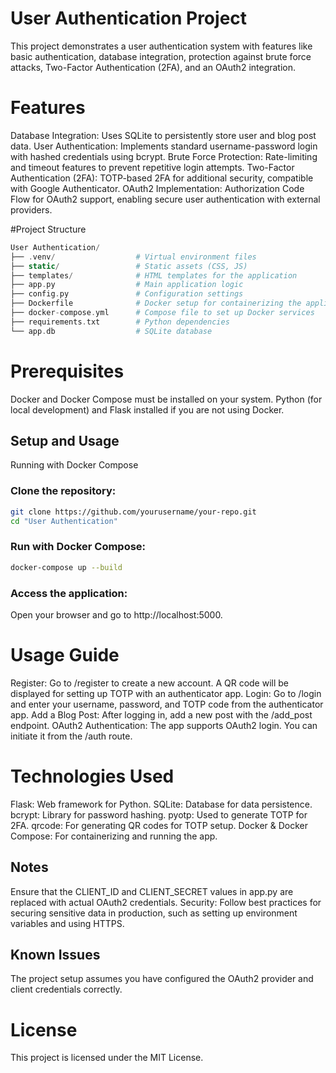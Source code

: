 # User Authentication Project
This project demonstrates a user authentication system with features like basic authentication, database integration, protection against brute force attacks, Two-Factor Authentication (2FA), and an OAuth2 integration.

# Features
Database Integration: Uses SQLite to persistently store user and blog post data.
User Authentication: Implements standard username-password login with hashed credentials using bcrypt.
Brute Force Protection: Rate-limiting and timeout features to prevent repetitive login attempts.
Two-Factor Authentication (2FA): TOTP-based 2FA for additional security, compatible with Google Authenticator.
OAuth2 Implementation: Authorization Code Flow for OAuth2 support, enabling secure user authentication with external providers.

#Project Structure

```php
User Authentication/
├── .venv/                  # Virtual environment files
├── static/                 # Static assets (CSS, JS)
├── templates/              # HTML templates for the application
├── app.py                  # Main application logic
├── config.py               # Configuration settings
├── Dockerfile              # Docker setup for containerizing the application
├── docker-compose.yml      # Compose file to set up Docker services
├── requirements.txt        # Python dependencies
└── app.db                  # SQLite database
```
# Prerequisites
Docker and Docker Compose must be installed on your system.
Python (for local development) and Flask installed if you are not using Docker.
## Setup and Usage
Running with Docker Compose

### Clone the repository:
```bash
git clone https://github.com/yourusername/your-repo.git
cd "User Authentication"
```
### Run with Docker Compose:

```bash
docker-compose up --build
```
### Access the application:

Open your browser and go to http://localhost:5000.

# Usage Guide
Register: Go to /register to create a new account. A QR code will be displayed for setting up TOTP with an authenticator app.
Login: Go to /login and enter your username, password, and TOTP code from the authenticator app.
Add a Blog Post: After logging in, add a new post with the /add_post endpoint.
OAuth2 Authentication: The app supports OAuth2 login. You can initiate it from the /auth route.



# Technologies Used
Flask: Web framework for Python.
SQLite: Database for data persistence.
bcrypt: Library for password hashing.
pyotp: Used to generate TOTP for 2FA.
qrcode: For generating QR codes for TOTP setup.
Docker & Docker Compose: For containerizing and running the app.
## Notes
Ensure that the CLIENT_ID and CLIENT_SECRET values in app.py are replaced with actual OAuth2 credentials.
Security: Follow best practices for securing sensitive data in production, such as setting up environment variables and using HTTPS.

## Known Issues
The project setup assumes you have configured the OAuth2 provider and client credentials correctly.
# License
This project is licensed under the MIT License.

